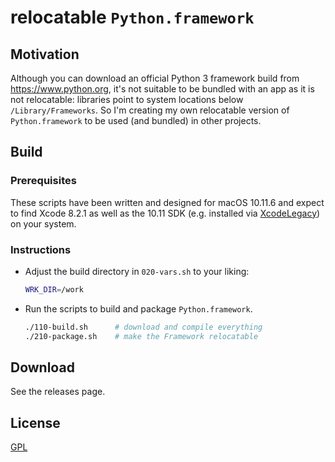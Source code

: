 # relocatable `Python.framework`

## Motivation

Although you can download an official Python 3 framework build from https://www.python.org, it's not suitable to be bundled with an app as it is not relocatable: libraries point to system locations below `/Library/Frameworks`. So I'm creating my own relocatable version of `Python.framework` to be used (and bundled) in other projects.

## Build

### Prerequisites

These scripts have been written and designed for macOS 10.11.6 and expect to find Xcode 8.2.1 as well as the 10.11 SDK (e.g. installed via [XcodeLegacy](https://github.com/devernay/xcodelegacy)) on your system.

### Instructions

- Adjust the build directory in `020-vars.sh` to your liking:

  ```bash
  WRK_DIR=/work
  ```

- Run the scripts to build and package `Python.framework`. 
  
  ```bash
  ./110-build.sh      # download and compile everything
  ./210-package.sh    # make the Framework relocatable
  ```

## Download

See the releases page.

## License

[GPL](LICENSE)
